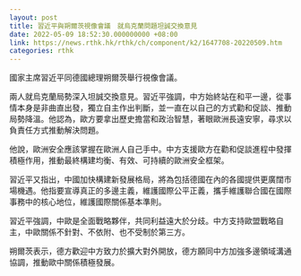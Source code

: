 ```yaml
---
layout: post
title: 習近平與朔爾茨視像會議　就烏克蘭問題坦誠交換意見
date: 2022-05-09 18:52:30.000000000 +08:00
link: https://news.rthk.hk/rthk/ch/component/k2/1647708-20220509.htm
categories: rthk
---
```


國家主席習近平同德國總理朔爾茨舉行視像會議。

兩人就烏克蘭局勢深入坦誠交換意見。習近平強調，中方始終站在和平一邊，從事情本身是非曲直出發，獨立自主作出判斷，並一直在以自己的方式勸和促談、推動局勢降溫。他認為，歐方要拿出歷史擔當和政治智慧，著眼歐洲長遠安寧，尋求以負責任方式推動解決問題。

他說，歐洲安全應該掌握在歐洲人自己手中。中方支援歐方在勸和促談進程中發揮積極作用，推動最終構建均衡、有效、可持續的歐洲安全框架。

習近平又指出，中國加快構建新發展格局，將為包括德國在內的各國提供更廣闊市場機遇。他指要宣導真正的多邊主義，維護國際公平正義，攜手維護聯合國在國際事務中的核心地位，維護國際關係基本準則。

習近平強調，中歐是全面戰略夥伴，共同利益遠大於分歧。中方支持歐盟戰略自主，中歐關係不針對、不依附、也不受制於第三方。

朔爾茨表示，德方歡迎中方致力於擴大對外開放，德方願同中方加強多邊領域溝通協調，推動歐中關係積極發展。
